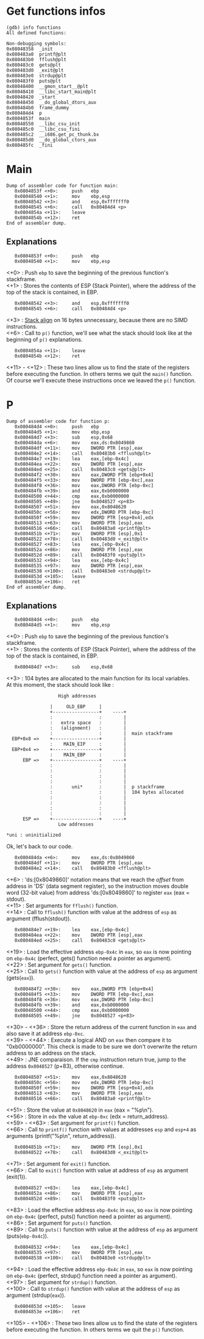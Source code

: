 # Get functions infos
```
(gdb) info functions
All defined functions:

Non-debugging symbols:
0x08048358  _init
0x080483a0  printf@plt
0x080483b0  fflush@plt
0x080483c0  gets@plt
0x080483d0  _exit@plt
0x080483e0  strdup@plt
0x080483f0  puts@plt
0x08048400  __gmon_start__@plt
0x08048410  __libc_start_main@plt
0x08048420  _start
0x08048450  __do_global_dtors_aux
0x080484b0  frame_dummy
0x080484d4  p
0x0804853f  main
0x08048550  __libc_csu_init
0x080485c0  __libc_csu_fini
0x080485c2  __i686.get_pc_thunk.bx
0x080485d0  __do_global_ctors_aux
0x080485fc  _fini
```

# Main
```
Dump of assembler code for function main:
   0x0804853f <+0>:     push   ebp
   0x08048540 <+1>:     mov    ebp,esp
   0x08048542 <+3>:     and    esp,0xfffffff0
   0x08048545 <+6>:     call   0x80484d4 <p>
   0x0804854a <+11>:    leave
   0x0804854b <+12>:    ret
End of assembler dump.
```
## Explanations
```
   0x0804853f <+0>:     push   ebp
   0x08048540 <+1>:     mov    ebp,esp
```
<+0> : Push `ebp` to save the beginning of the previous function's stackframe.  
<+1> : Stores the contents of ESP (Stack Pointer), where the address of the top of the stack is contained, in EBP.
```
   0x08048542 <+3>:     and    esp,0xfffffff0
   0x08048545 <+6>:     call   0x80484d4 <p>
```
<+3> : [Stack align](https://github.com/maxisimo/42-RainFall/blob/main/doc/asm_x86/alignment.md) on 16 bytes unnecessary, because there are no SIMD instructions.  
<+6> : Call to `p()` function, we'll see what the stack should look like at the beginning of `p()` explanations.  
```
   0x0804854a <+11>:    leave
   0x0804854b <+12>:    ret
```
<+11> - <+12> : These two lines allow us to find the state of the registers before executing the function. In others terms we quit the `main()` function. Of course we'll execute these instructions once we leaved the `p()` function.  

# P
```
Dump of assembler code for function p:
   0x080484d4 <+0>:     push   ebp
   0x080484d5 <+1>:     mov    ebp,esp
   0x080484d7 <+3>:     sub    esp,0x68
   0x080484da <+6>:     mov    eax,ds:0x8049860
   0x080484df <+11>:    mov    DWORD PTR [esp],eax
   0x080484e2 <+14>:    call   0x80483b0 <fflush@plt>
   0x080484e7 <+19>:    lea    eax,[ebp-0x4c]
   0x080484ea <+22>:    mov    DWORD PTR [esp],eax
   0x080484ed <+25>:    call   0x80483c0 <gets@plt>
   0x080484f2 <+30>:    mov    eax,DWORD PTR [ebp+0x4]
   0x080484f5 <+33>:    mov    DWORD PTR [ebp-0xc],eax
   0x080484f8 <+36>:    mov    eax,DWORD PTR [ebp-0xc]
   0x080484fb <+39>:    and    eax,0xb0000000
   0x08048500 <+44>:    cmp    eax,0xb0000000
   0x08048505 <+49>:    jne    0x8048527 <p+83>
   0x08048507 <+51>:    mov    eax,0x8048620
   0x0804850c <+56>:    mov    edx,DWORD PTR [ebp-0xc]
   0x0804850f <+59>:    mov    DWORD PTR [esp+0x4],edx
   0x08048513 <+63>:    mov    DWORD PTR [esp],eax
   0x08048516 <+66>:    call   0x80483a0 <printf@plt>
   0x0804851b <+71>:    mov    DWORD PTR [esp],0x1
   0x08048522 <+78>:    call   0x80483d0 <_exit@plt>
   0x08048527 <+83>:    lea    eax,[ebp-0x4c]
   0x0804852a <+86>:    mov    DWORD PTR [esp],eax
   0x0804852d <+89>:    call   0x80483f0 <puts@plt>
   0x08048532 <+94>:    lea    eax,[ebp-0x4c]
   0x08048535 <+97>:    mov    DWORD PTR [esp],eax
   0x08048538 <+100>:   call   0x80483e0 <strdup@plt>
   0x0804853d <+105>:   leave
   0x0804853e <+106>:   ret
End of assembler dump.
```
## Explanations
```
   0x080484d4 <+0>:     push   ebp
   0x080484d5 <+1>:     mov    ebp,esp
```
<+0> : Push `ebp` to save the beginning of the previous function's stackframe.  
<+1> : Stores the contents of ESP (Stack Pointer), where the address of the top of the stack is contained, in EBP.
```
   0x080484d7 <+3>:     sub    esp,0x68
```
<+3> : 104 bytes are allocated to the main function for its local variables.  
At this moment, the stack should look like :  
```
                   High addresses

                |     OLD_EBP     |
                +-----------------+    ----+
                :                 :        |
                :   extra space   :        |
                :   (alignment)   :        |
                :                 :        |  main stackframe
  EBP+0x8 =>    +-----------------+        |
                :    MAIN_EIP     :        |
  EBP+0x4 =>    +-----------------+        |
                :    MAIN_EBP     :        |
      EBP =>    +-----------------+    ----+
                :                 :        |
                :                 :        |
                :                 :        |
                :                 :        |
                :       uni*      :        |  p stackframe
                :                 :        |  104 bytes allocated
                :                 :        |
                :                 :        |
                :                 :        |
                :                 :        |
      ESP =>    +-----------------+    ----+
                   Low addresses

*uni : uninitialized
```
Ok, let's back to our code.  
```
   0x080484da <+6>:     mov    eax,ds:0x8049860
   0x080484df <+11>:    mov    DWORD PTR [esp],eax
   0x080484e2 <+14>:    call   0x80483b0 <fflush@plt>
```
<+6> : 'ds:[0x8049860]' notation means that we reach the *offset* from address in 'DS' (data segment register), so the instruction moves double word (32-bit value) from address 'ds:[0x8049860]' to register `eax` (eax = stdout).  
<+11> : Set arguments for `fflush()` function.  
<+14> : Call to `fflush()` function with value at the address of `esp` as argument (fflush(stdout)).
```
   0x080484e7 <+19>:    lea    eax,[ebp-0x4c]
   0x080484ea <+22>:    mov    DWORD PTR [esp],eax
   0x080484ed <+25>:    call   0x80483c0 <gets@plt>
```
<+19> : Load the effective address `ebp-0x4c` in `eax`, so `eax` is now pointing on `ebp-0x4c` (perfect, gets() function need a pointer as argument).  
<+22> : Set argument for `gets()` function.  
<+25> : Call to `gets()` function with value at the address of `esp` as argument (gets(`eax`)).  
```
   0x080484f2 <+30>:    mov    eax,DWORD PTR [ebp+0x4]
   0x080484f5 <+33>:    mov    DWORD PTR [ebp-0xc],eax
   0x080484f8 <+36>:    mov    eax,DWORD PTR [ebp-0xc]
   0x080484fb <+39>:    and    eax,0xb0000000
   0x08048500 <+44>:    cmp    eax,0xb0000000
   0x08048505 <+49>:    jne    0x8048527 <p+83>
```
<+30> - <+36> : Store the return address of the current function in `eax` and also save it at address `ebp-0xc`.  
<+39> - <+44> : Execute a logical AND on `eax` then compare it to "0xb0000000". This check is made to be sure we don't overwrite the return address to an address on the stack.  
<+49> : JNE comparaison. If the `cmp` instruction return true, jump to the address `0x8048527` (p+83), otherwise continue.
```
   0x08048507 <+51>:    mov    eax,0x8048620
   0x0804850c <+56>:    mov    edx,DWORD PTR [ebp-0xc]
   0x0804850f <+59>:    mov    DWORD PTR [esp+0x4],edx
   0x08048513 <+63>:    mov    DWORD PTR [esp],eax
   0x08048516 <+66>:    call   0x80483a0 <printf@plt>
```
<+51> : Store the value at `0x8048620` in `eax` (eax = "%p\n").  
<+56> : Store in `edx` the value at `ebp-0xc` (edx = return_address).  
<+59> - <+63> : Set argument for `printf()` function.  
<+66> : Call to `printf()` function with values at addresses `esp` and `esp+4` as arguments (printf("%p\n", return_address)).
```
   0x0804851b <+71>:    mov    DWORD PTR [esp],0x1
   0x08048522 <+78>:    call   0x80483d0 <_exit@plt>
```
<+71> : Set argument for `exit()` function.  
<+66> : Call to `exit()` function with value at address of `esp` as argument (exit(1)).
```
   0x08048527 <+83>:    lea    eax,[ebp-0x4c]
   0x0804852a <+86>:    mov    DWORD PTR [esp],eax
   0x0804852d <+89>:    call   0x80483f0 <puts@plt>
```
<+83> : Load the effective address `ebp-0x4c` in `eax`, so `eax` is now pointing on `ebp-0x4c` (perfect, puts() function need a pointer as argument).  
<+86> : Set argument for `puts()` function.  
<+89> : Call to `puts()` function with value at the address of `esp` as argument (puts(`ebp-0x4c`)).  
```
   0x08048532 <+94>:    lea    eax,[ebp-0x4c]
   0x08048535 <+97>:    mov    DWORD PTR [esp],eax
   0x08048538 <+100>:   call   0x80483e0 <strdup@plt>
```
<+94> : Load the effective address `ebp-0x4c` in `eax`, so `eax` is now pointing on `ebp-0x4c` (perfect, strdup() function need a pointer as argument).  
<+97> : Set argument for `strdup()` function.  
<+100> : Call to `strdup()` function with value at the address of `esp` as argument (strdup(`eax`)).  
```
   0x0804853d <+105>:   leave
   0x0804853e <+106>:   ret
```
<+105> - <+106> : These two lines allow us to find the state of the registers before executing the function. In others terms we quit the `p()` function.  
